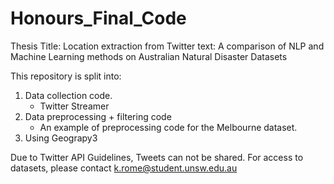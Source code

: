 # Honours_Final_Code

Thesis Title: Location extraction from Twitter text: A comparison of NLP and Machine Learning methods on Australian Natural Disaster Datasets

This repository is split into:
1. Data collection code.
    - Twitter Streamer
3. Data preprocessing + filtering code
    - An example of preprocessing code for the Melbourne dataset. 
5. Using Geograpy3
  


Due to Twitter API Guidelines, Tweets can not be shared. For access to datasets, please contact k.rome@student.unsw.edu.au

